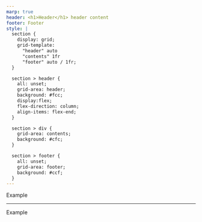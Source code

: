 ```yaml
---
marp: true
header: <h1>Header</h1> header content
footer: Footer
style: |
  section {
    display: grid;
    grid-template:
      "header" auto
      "contents" 1fr
      "footer" auto / 1fr;
  }

  section > header {
    all: unset;
    grid-area: header;
    background: #fcc;
    display:flex;
    flex-direction: column;
    align-items: flex-end;
  }

  section > div {
    grid-area: contents;
    background: #cfc;
  }

  section > footer {
    all: unset;
    grid-area: footer;
    background: #ccf;
  }
---
```


<div>

Example

</div>

---

<div>

Example

</div>
